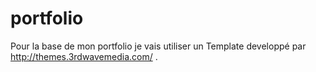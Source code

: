 # portfolio
Pour la base de mon portfolio je vais utiliser un Template developpé par http://themes.3rdwavemedia.com/ .
 
